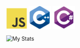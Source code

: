<img src="https://github.com/devicons/devicon/blob/master/icons/javascript/javascript-original.svg" width=55 height=55> <img src="https://github.com/devicons/devicon/blob/master/icons/cplusplus/cplusplus-original.svg" width=60 height=60> <img src="https://github.com/devicons/devicon/blob/master/icons/csharp/csharp-original.svg" width=60 height=60>

![My Stats](https://github-readme-stats-navy-two-40.vercel.app/api?username=PlayboyPrime&theme=transparent&show_icons=true)
